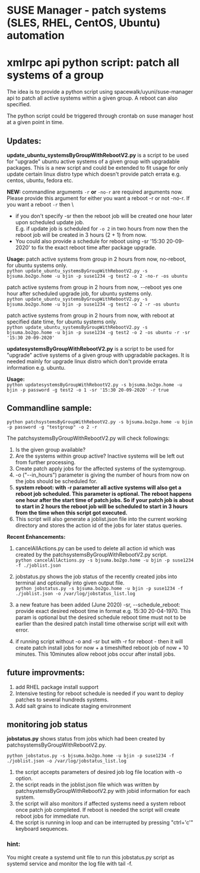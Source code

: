 # SUSE Manager - patch systems (SLES, RHEL, CentOS, Ubuntu) automation
# xmlrpc api python script: patch all systems of a group

The idea is to provide a python script using spacewalk/uyuni/suse-manager api to patch all active systems within a given group. A reboot can also specified.

The python script could be triggered through crontab on suse manager host at a given point in time.

## __Updates:__
**update_ubuntu_systemsByGroupWithRebootV2.py** is a script to be used for "upgrade" ubuntu active systems of a given group with upgradable packages. This is a new script and could be extended to fit usage for only update certain linux distro type which doesn't provide patch errata e.g. centos, ubuntu, fedora etc.

__NEW:__ commandline arguments ```-r``` __or__ ```-no-r``` are required arguments now. Please provide this argument for either you want a reboot -r or not -no-r.
If you want a reboot ```-r``` then \
* if you don't specify -sr then the reboot job will be created one hour later upon scheduled update job. \
E.g. if update job is scheduled for ```-o 2``` in two hours from now then the reboot job will be created in 3 hours (2 + 1) from now.
* You could also provide a schedule for reboot using -sr '15:30 20-09-2020' to fix the exact reboot time after package upgrade.

__Usage:__
patch active systems from group in 2 hours from now, no-reboot, for ubuntu systems only.\
    ```python update_ubuntu_systemsByGroupWithRebootV2.py -s bjsuma.bo2go.home -u bjin -p suse1234 -g test2 -o 2 -no-r -os ubuntu ```

patch active systems from group in 2 hours from now, --reboot yes one hour after scheduled upgrade job, for ubuntu systems only.\
    ```python update_ubuntu_systemsByGroupWithRebootV2.py -s bjsuma.bo2go.home -u bjin -p suse1234 -g test2 -o 2 -r -os ubuntu ```

patch active systems from group in 2 hours from now, with reboot at specified date time, for ubuntu systems only.\
    ```python update_ubuntu_systemsByGroupWithRebootV2.py -s bjsuma.bo2go.home -u bjin -p suse1234 -g test2 -o 2 -os ubuntu -r -sr '15:30 20-09-2020' ```

**updatesystemsByGroupWithRebootV2.py** is a script to be used for "upgrade" active systems of a given group with upgradable packages. It is needed mainly for upgrade linux distro which don't provide errata information e.g. ubuntu.

__Usage:__\
```python updatesystemsByGroupWithRebootV2.py -s bjsuma.bo2go.home -u bjin -p password -g test2 -o 1 -sr '15:30 20-09-2020' -r true```


## __Commandline sample:__
`python patchsystemsByGroupWithRebootV2.py -s bjsuma.bo2go.home -u bjin -p password -g "testgroup" -o 2 -r`

The patchsystemsByGroupWithRebootV2.py will check followings:
1. Is the given group available?
2. Are the systems within group active? Inactive systems will be left out from further processing.
3. Create patch apply jobs for the affected systems of the systemgroup.
4. -o ("--in_hours") parameter is giving the number of hours from now on the jobs should be scheduled for.  
5. __system reboot: with -r parameter all active systems will also get a reboot job scheduled. This parameter is optional. The reboot happens one hour after the start time of patch jobs. So if your patch job is about to start in 2 hours the reboot job will be scheduled to start in 3 hours from the time when this script got executed.__
6. This script will also generate a joblist.json file into the current working directory and stores the action id of the jobs for later status queries.


__Recent Enhancements:__
1. cancelAllActions.py can be used to delete all action id which was created by the patchsystemsByGroupWithRebootV2.py script.\
`python cancelAllActions.py -s bjsuma.bo2go.home -u bjin -p suse1234 -f ./joblist.json`
2. jobstatus.py shows the job status of the recently created jobs into terminal and optionally into given output file.\
`python jobstatus.py -s bjsuma.bo2go.home -u bjin -p suse1234 -f ./joblist.json -o /var/log/jobstatus_list.log`

3. a new feature has been added (June 2020)
-sr, --schedule_reboot: provide exact desired reboot time in format e.g. 15:30 20-04-1970. This param is optional but the desired schedule reboot time must not to be earlier than the desired patch install time otherwise script will exit with error.

4. if running script without -o and -sr but with -r for reboot - then it will create patch install jobs for now + a timeshifted reboot job of now + 10 minutes. This 10minutes allow reboot jobs occur after install jobs.
   

## future improvments:
1. add RHEL package install support
2. Intensive testing for reboot schedule is needed if you want to deploy patches to several hundreds systems.
3. Add salt grains to indicate staging environment

## monitoring job status
__jobstatus.py__ shows status from jobs which had been created by patchsystemsByGroupWithRebootV2.py.

```python jobstatus.py -s bjsuma.bo2go.home -u bjin -p suse1234 -f ./joblist.json -o /var/log/jobstatus_list.log```


1. the script accepts parameters of desired job log file location with -o option.
2. the script reads in the joblist.json file which was written by patchsystemsByGroupWithRebootV2.py with jobid information for each system.
3. the script will also monitors if affected systems need a system reboot once patch job completed. If reboot is needed the script will create reboot jobs for immediate run.
4. the script is running in loop and can be interrupted by pressing "ctrl+'c'" keyboard sequences.

### hint:
You might create a systemd unit file to run this jobstatus.py script as systemd service and monitor the log file with tail -f.
